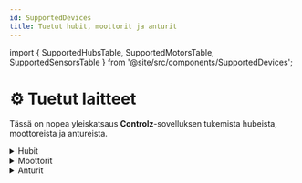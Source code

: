```yaml
---
id: SupportedDevices
title: Tuetut hubit, moottorit ja anturit
---
```


import { SupportedHubsTable, SupportedMotorsTable, SupportedSensorsTable } from '@site/src/components/SupportedDevices';

# ⚙️ Tuetut laitteet

Tässä on nopea yleiskatsaus **Controlz**-sovelluksen tukemista hubeista, moottoreista ja antureista.

<details>
<summary>Hubit</summary>
<SupportedHubsTable />
</details>

<details>
<summary>Moottorit</summary>
<SupportedMotorsTable />
</details>

<details>
<summary>Anturit</summary>
<SupportedSensorsTable />
</details>